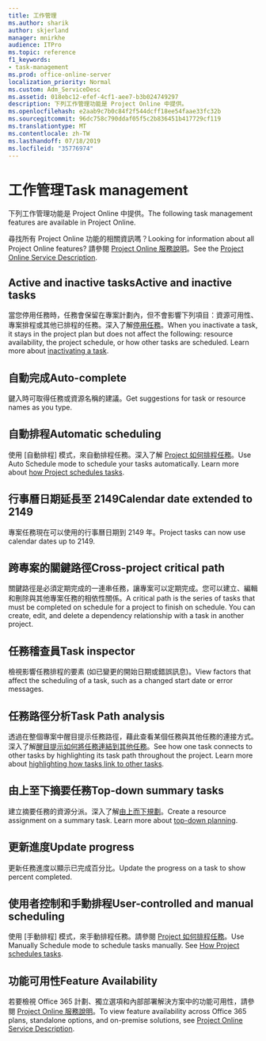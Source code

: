 ```yaml
---
title: 工作管理
ms.author: sharik
author: skjerland
manager: mnirkhe
audience: ITPro
ms.topic: reference
f1_keywords:
- task-management
ms.prod: office-online-server
localization_priority: Normal
ms.custom: Adm_ServiceDesc
ms.assetid: 018ebc12-efef-4cf1-aee7-b3b024749297
description: 下列工作管理功能是 Project Online 中提供。
ms.openlocfilehash: e2aab9c7b0c84f2f544dcff18ee54faae33fc32b
ms.sourcegitcommit: 96dc758c790ddaf05f5c2b836451b417729cf119
ms.translationtype: MT
ms.contentlocale: zh-TW
ms.lasthandoff: 07/18/2019
ms.locfileid: "35776974"
---
```

# <a name="task-management"></a><span data-ttu-id="1dfa5-103">工作管理</span><span class="sxs-lookup"><span data-stu-id="1dfa5-103">Task management</span></span>

<span data-ttu-id="1dfa5-104">下列工作管理功能是 Project Online 中提供。</span><span class="sxs-lookup"><span data-stu-id="1dfa5-104">The following task management features are available in Project Online.</span></span>
  
<span data-ttu-id="1dfa5-105">尋找所有 Project Online 功能的相關資訊嗎？</span><span class="sxs-lookup"><span data-stu-id="1dfa5-105">Looking for information about all Project Online features?</span></span> <span data-ttu-id="1dfa5-106">請參閱 [Project Online 服務說明](project-online-service-description.md)。</span><span class="sxs-lookup"><span data-stu-id="1dfa5-106">See the [Project Online Service Description](project-online-service-description.md).</span></span>
  
## <a name="active-and-inactive-tasks"></a><span data-ttu-id="1dfa5-107">Active and inactive tasks</span><span class="sxs-lookup"><span data-stu-id="1dfa5-107">Active and inactive tasks</span></span>
<span data-ttu-id="1dfa5-108"><a name="bkmk_ActiveInactiveTasks"> </a></span><span class="sxs-lookup"><span data-stu-id="1dfa5-108"></span></span>

<span data-ttu-id="1dfa5-p102">當您停用任務時，任務會保留在專案計劃內，但不會影響下列項目：資源可用性、專案排程或其他已排程的任務。深入了解[停用任務](https://go.microsoft.com/fwlink/p/?LinkId=271335)。</span><span class="sxs-lookup"><span data-stu-id="1dfa5-p102">When you inactivate a task, it stays in the project plan but does not affect the following: resource availability, the project schedule, or how other tasks are scheduled. Learn more about [inactivating a task](https://go.microsoft.com/fwlink/p/?LinkId=271335).</span></span>
  
## <a name="auto-complete"></a><span data-ttu-id="1dfa5-111">自動完成</span><span class="sxs-lookup"><span data-stu-id="1dfa5-111">Auto-complete</span></span>
<span data-ttu-id="1dfa5-112"><a name="bkmk_AutoComplete"> </a></span><span class="sxs-lookup"><span data-stu-id="1dfa5-112"></span></span>

<span data-ttu-id="1dfa5-113">鍵入時可取得任務或資源名稱的建議。</span><span class="sxs-lookup"><span data-stu-id="1dfa5-113">Get suggestions for task or resource names as you type.</span></span> 
  
## <a name="automatic-scheduling"></a><span data-ttu-id="1dfa5-114">自動排程</span><span class="sxs-lookup"><span data-stu-id="1dfa5-114">Automatic scheduling</span></span>
<span data-ttu-id="1dfa5-115"><a name="bkmk_AutomaticScheduling"> </a></span><span class="sxs-lookup"><span data-stu-id="1dfa5-115"></span></span>

<span data-ttu-id="1dfa5-p103">使用 [自動排程] 模式，來自動排程任務。深入了解 [Project 如何排程任務](https://go.microsoft.com/fwlink/p/?LinkId=271331)。</span><span class="sxs-lookup"><span data-stu-id="1dfa5-p103">Use Auto Schedule mode to schedule your tasks automatically. Learn more about [how Project schedules tasks](https://go.microsoft.com/fwlink/p/?LinkId=271331).</span></span> 
  
## <a name="calendar-date-extended-to-2149"></a><span data-ttu-id="1dfa5-118">行事曆日期延長至 2149</span><span class="sxs-lookup"><span data-stu-id="1dfa5-118">Calendar date extended to 2149</span></span>
<span data-ttu-id="1dfa5-119"><a name="bkmk_Calendardatextended"> </a></span><span class="sxs-lookup"><span data-stu-id="1dfa5-119"></span></span>

<span data-ttu-id="1dfa5-120">專案任務現在可以使用的行事曆日期到 2149 年。</span><span class="sxs-lookup"><span data-stu-id="1dfa5-120">Project tasks can now use calendar dates up to 2149.</span></span> 
  
## <a name="cross-project-critical-path"></a><span data-ttu-id="1dfa5-121">跨專案的關鍵路徑</span><span class="sxs-lookup"><span data-stu-id="1dfa5-121">Cross-project critical path</span></span>
<span data-ttu-id="1dfa5-122"><a name="bkmk_Cross_projectcriticalpath"> </a></span><span class="sxs-lookup"><span data-stu-id="1dfa5-122"></span></span>

<span data-ttu-id="1dfa5-p104">關鍵路徑是必須定期完成的一連串任務，讓專案可以定期完成。您可以建立、編輯和刪除與其他專案任務的相依性關係。</span><span class="sxs-lookup"><span data-stu-id="1dfa5-p104">A critical path is the series of tasks that must be completed on schedule for a project to finish on schedule. You can create, edit, and delete a dependency relationship with a task in another project.</span></span> 
  
## <a name="task-inspector"></a><span data-ttu-id="1dfa5-125">任務稽查員</span><span class="sxs-lookup"><span data-stu-id="1dfa5-125">Task inspector</span></span>
<span data-ttu-id="1dfa5-126"><a name="bkmk_Taskinspector"> </a></span><span class="sxs-lookup"><span data-stu-id="1dfa5-126"></span></span>

<span data-ttu-id="1dfa5-127">檢視影響任務排程的要素 (如已變更的開始日期或錯誤訊息)。</span><span class="sxs-lookup"><span data-stu-id="1dfa5-127">View factors that affect the scheduling of a task, such as a changed start date or error messages.</span></span>
  
## <a name="task-path-analysis"></a><span data-ttu-id="1dfa5-128">任務路徑分析</span><span class="sxs-lookup"><span data-stu-id="1dfa5-128">Task Path analysis</span></span>
<span data-ttu-id="1dfa5-129"><a name="bkmk_TaskPath"> </a></span><span class="sxs-lookup"><span data-stu-id="1dfa5-129"></span></span>

<span data-ttu-id="1dfa5-p105">透過在整個專案中醒目提示任務路徑，藉此查看某個任務與其他任務的連接方式。深入了解[醒目提示如何將任務連結到其他任務](https://go.microsoft.com/fwlink/p/?LinkId=271345)。</span><span class="sxs-lookup"><span data-stu-id="1dfa5-p105">See how one task connects to other tasks by highlighting its task path throughout the project. Learn more about [highlighting how tasks link to other tasks](https://go.microsoft.com/fwlink/p/?LinkId=271345).</span></span>
  
## <a name="top-down-summary-tasks"></a><span data-ttu-id="1dfa5-132">由上至下摘要任務</span><span class="sxs-lookup"><span data-stu-id="1dfa5-132">Top-down summary tasks</span></span>
<span data-ttu-id="1dfa5-133"><a name="bkmk_Topdownsummarytasks"> </a></span><span class="sxs-lookup"><span data-stu-id="1dfa5-133"></span></span>

<span data-ttu-id="1dfa5-p106">建立摘要任務的資源分派。深入了解[由上而下規劃](https://go.microsoft.com/fwlink/p/?LinkId=271333)。</span><span class="sxs-lookup"><span data-stu-id="1dfa5-p106">Create a resource assignment on a summary task. Learn more about [top-down planning](https://go.microsoft.com/fwlink/p/?LinkId=271333).</span></span>
  
## <a name="update-progress"></a><span data-ttu-id="1dfa5-136">更新進度</span><span class="sxs-lookup"><span data-stu-id="1dfa5-136">Update progress</span></span>
<span data-ttu-id="1dfa5-137"><a name="bkmk_Updateprogress"> </a></span><span class="sxs-lookup"><span data-stu-id="1dfa5-137"></span></span>

<span data-ttu-id="1dfa5-138">更新任務進度以顯示已完成百分比。</span><span class="sxs-lookup"><span data-stu-id="1dfa5-138">Update the progress on a task to show percent completed.</span></span>
  
## <a name="user-controlled-and-manual-scheduling"></a><span data-ttu-id="1dfa5-139">使用者控制和手動排程</span><span class="sxs-lookup"><span data-stu-id="1dfa5-139">User-controlled and manual scheduling</span></span>
<span data-ttu-id="1dfa5-140"><a name="bkmk_User_controlledManualscheduling"> </a></span><span class="sxs-lookup"><span data-stu-id="1dfa5-140"></span></span>

<span data-ttu-id="1dfa5-p107">使用 [手動排程] 模式，來手動排程任務。請參閱 [Project 如何排程任務](https://go.microsoft.com/fwlink/p/?LinkId=271331)。</span><span class="sxs-lookup"><span data-stu-id="1dfa5-p107">Use Manually Schedule mode to schedule tasks manually. See [How Project schedules tasks](https://go.microsoft.com/fwlink/p/?LinkId=271331).</span></span>
  
## <a name="feature-availability"></a><span data-ttu-id="1dfa5-143">功能可用性</span><span class="sxs-lookup"><span data-stu-id="1dfa5-143">Feature Availability</span></span>
<span data-ttu-id="1dfa5-144"><a name="bkmk_User_controlledManualscheduling"> </a></span><span class="sxs-lookup"><span data-stu-id="1dfa5-144"></span></span>

<span data-ttu-id="1dfa5-145">若要檢視 Office 365 計劃、獨立選項和內部部署解決方案中的功能可用性，請參閱 [Project Online 服務說明](project-online-service-description.md)。</span><span class="sxs-lookup"><span data-stu-id="1dfa5-145">To view feature availability across Office 365 plans, standalone options, and on-premise solutions, see [Project Online Service Description](project-online-service-description.md).</span></span>
  

